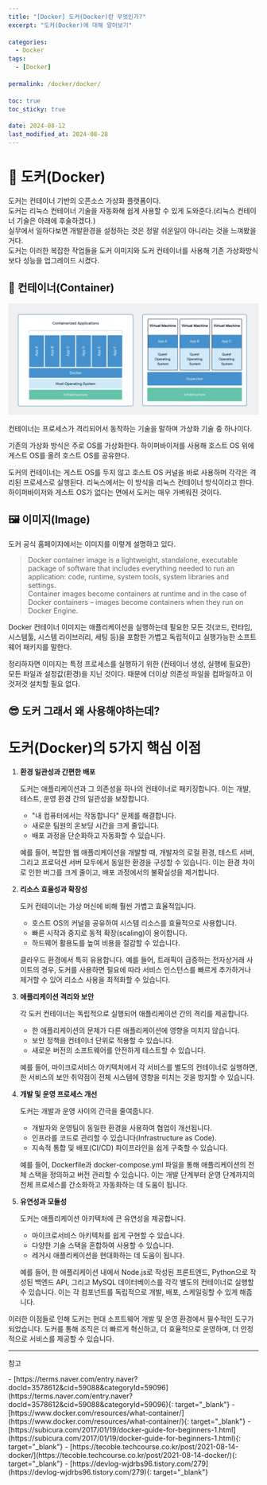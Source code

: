 ```yaml
---
title: "[Docker] 도커(Docker)란 무엇인가?"
excerpt: "도커(Docker)에 대해 알아보기"

categories:
  - Docker
tags:
  - [Docker]

permalink: /docker/docker/

toc: true
toc_sticky: true

date: 2024-08-12
last_modified_at: 2024-08-28
---
```

# 🐬 도커(Docker)
도커는 컨테이너 기반의 오픈소스 가상화 플랫폼이다.  
도커는 리눅스 컨테이너 기술을 자동화해 쉽게 사용할 수 있게 도와준다.(리눅스 컨테이너 기술은 아래에 후술하겠다.)  
실무에서 일하다보면 개발환경을 설정하는 것은 정말 쉬운일이 아니라는 것을 느껴봤을 거다.    
도커는 이러한 복잡한 작업들을 도커 이미지와 도커 컨테이너를 사용해 기존 가상화방식보다 성능을 업그레이드 시켰다.

## 🫙 컨테이너(Container)
![vm-docker](/assets/images/posts_img/docker/docker/vm-docker.png)

컨테이너는 프로세스가 격리되어서 동작하는 기술을 말하며 가상화 기술 중 하나이다.

기존의 가상화 방식은 주로 OS를 가상화한다. 하이퍼바이저를 사용해 호스트 OS 위에 게스트 OS를 올려 호스트 OS를 공유한다.  

도커의 컨테이너는 게스트 OS를 두지 않고 호스트 OS 커널을 바로 사용하며 각각은 격리된 프로세스로 실행된다. 리눅스에서는 이 방식을 리눅스 컨테이너 방식이라고 한다.  
하이퍼바이저와 게스트 OS가 없다는 면에서 도커는 매우 가벼워진 것이다.

## 🖼️ 이미지(Image)
도커 공식 홈페이지에서는 이미지를 이렇게 설명하고 있다. 
> Docker container image is a lightweight, standalone, executable package of software that includes everything needed to run an application: code, runtime, system tools, system libraries and settings.  
Container images become containers at runtime and in the case of Docker containers – images become containers when they run on Docker Engine.

Docker 컨테이너 이미지는 애플리케이션을 실행하는데 필요한 모든 것(코드, 런타임, 시스템툴, 시스템 라이브러리, 세팅 등)을 포함한 가볍고 독립적이고 실행가능한 소프트웨어 패키지를 말한다.   

정리하자면 이미지는 특정 프로세스를 실행하기 위한 (컨테이너 생성, 실행에 필요한) 모든 파일과 설정값(환경)을 지닌 것이다. 때문에 더이상 의존성 파일을 컴파일하고 이것저것 설치할 필요 없다.

## 😎 도커 그래서 왜 사용해야하는데?
# 도커(Docker)의 5가지 핵심 이점

1. **환경 일관성과 간편한 배포**
   
   도커는 애플리케이션과 그 의존성을 하나의 컨테이너로 패키징합니다. 이는 개발, 테스트, 운영 환경 간의 일관성을 보장합니다.

   - "내 컴퓨터에서는 작동합니다" 문제를 해결합니다.
   - 새로운 팀원의 온보딩 시간을 크게 줄입니다.
   - 배포 과정을 단순화하고 자동화할 수 있습니다.

   예를 들어, 복잡한 웹 애플리케이션을 개발할 때, 개발자의 로컬 환경, 테스트 서버, 그리고 프로덕션 서버 모두에서 동일한 환경을 구성할 수 있습니다. 이는 환경 차이로 인한 버그를 크게 줄이고, 배포 과정에서의 불확실성을 제거합니다.

2. **리소스 효율성과 확장성**
   
   도커 컨테이너는 가상 머신에 비해 훨씬 가볍고 효율적입니다.

   - 호스트 OS의 커널을 공유하여 시스템 리소스를 효율적으로 사용합니다.
   - 빠른 시작과 중지로 동적 확장(scaling)이 용이합니다.
   - 하드웨어 활용도를 높여 비용을 절감할 수 있습니다.

   클라우드 환경에서 특히 유용합니다. 예를 들어, 트래픽이 급증하는 전자상거래 사이트의 경우, 도커를 사용하면 필요에 따라 서비스 인스턴스를 빠르게 추가하거나 제거할 수 있어 리소스 사용을 최적화할 수 있습니다.

3. **애플리케이션 격리와 보안**
   
   각 도커 컨테이너는 독립적으로 실행되어 애플리케이션 간의 격리를 제공합니다.

   - 한 애플리케이션의 문제가 다른 애플리케이션에 영향을 미치지 않습니다.
   - 보안 정책을 컨테이너 단위로 적용할 수 있습니다.
   - 새로운 버전의 소프트웨어를 안전하게 테스트할 수 있습니다.

   예를 들어, 마이크로서비스 아키텍처에서 각 서비스를 별도의 컨테이너로 실행하면, 한 서비스의 보안 취약점이 전체 시스템에 영향을 미치는 것을 방지할 수 있습니다.

4. **개발 및 운영 프로세스 개선**
   
   도커는 개발과 운영 사이의 간극을 줄여줍니다.

   - 개발자와 운영팀이 동일한 환경을 사용하여 협업이 개선됩니다.
   - 인프라를 코드로 관리할 수 있습니다(Infrastructure as Code).
   - 지속적 통합 및 배포(CI/CD) 파이프라인을 쉽게 구축할 수 있습니다.

   예를 들어, Dockerfile과 docker-compose.yml 파일을 통해 애플리케이션의 전체 스택을 정의하고 버전 관리할 수 있습니다. 이는 개발 단계부터 운영 단계까지의 전체 프로세스를 간소화하고 자동화하는 데 도움이 됩니다.

5. **유연성과 모듈성**
   
   도커는 애플리케이션 아키텍처에 큰 유연성을 제공합니다.

   - 마이크로서비스 아키텍처를 쉽게 구현할 수 있습니다.
   - 다양한 기술 스택을 혼합하여 사용할 수 있습니다.
   - 레거시 애플리케이션을 현대화하는 데 도움이 됩니다.

   예를 들어, 한 애플리케이션 내에서 Node.js로 작성된 프론트엔드, Python으로 작성된 백엔드 API, 그리고 MySQL 데이터베이스를 각각 별도의 컨테이너로 실행할 수 있습니다. 이는 각 컴포넌트를 독립적으로 개발, 배포, 스케일링할 수 있게 해줍니다.

이러한 이점들로 인해 도커는 현대 소프트웨어 개발 및 운영 환경에서 필수적인 도구가 되었습니다. 도커를 통해 조직은 더 빠르게 혁신하고, 더 효율적으로 운영하며, 더 안정적으로 서비스를 제공할 수 있습니다.



---

<p class="ref">참고</p>
- [https://terms.naver.com/entry.naver?docId=3578612&cid=59088&categoryId=59096](https://terms.naver.com/entry.naver?docId=3578612&cid=59088&categoryId=59096){: target="_blank"}
- [https://www.docker.com/resources/what-container/](https://www.docker.com/resources/what-container/){: target="_blank"}
- [https://subicura.com/2017/01/19/docker-guide-for-beginners-1.html](https://subicura.com/2017/01/19/docker-guide-for-beginners-1.html){: target="_blank"}
- [https://tecoble.techcourse.co.kr/post/2021-08-14-docker/](https://tecoble.techcourse.co.kr/post/2021-08-14-docker/){: target="_blank"}
- [https://devlog-wjdrbs96.tistory.com/279](https://devlog-wjdrbs96.tistory.com/279){: target="_blank"}

